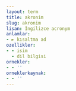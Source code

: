 ```yaml
---
layout: term
title: akronim
slug: akronim
lisan: İngilizce acronym
anlamlar:
- ► kısaltma ad
ozellikler:
- - isim
  - dil bilgisi
ornekler:
- - ''
orneklerkaynak:
- - ''
---
```

